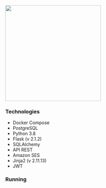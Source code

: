 <img src="https://zebrands.mx/wp-content/uploads/2021/07/WEB-ZEB-05-1-1024x291.png" width="300">

### Technologies
- Docker Compose
- PostgreSQL 
- Python 3.8
- Flask (v 2.1.2)
- SQLAlchemy 
- API REST
- Amazon SES
- Jinja2 (v 2.11.13)
- JWT 

### Running